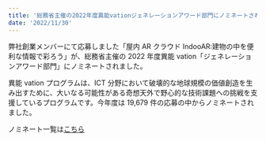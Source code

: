 ```yaml
---
title: '総務省主催の2022年度異能vationジェネレーションアワード部門にノミネートされました'
date: '2022/11/30'
---
```


弊社創業メンバーにて応募しました「屋内 AR クラウド IndooAR:建物の中を便利な情報で彩ろう」が、総務省主催の 2022 年度異能 vation「ジェネレーションアワード部門」にノミネートされました。

異能 vation プログラムは、ICT 分野において破壊的な地球規模の価値創造を生み出すために、大いなる可能性がある奇想天外で野心的な技術課題への挑戦を支援しているプログラムです。今年度は 19,679 件の応募の中からノミネートされました。

ノミネート一覧は[こちら](https://www.inno.go.jp/result/2022/generation/nominate/)
